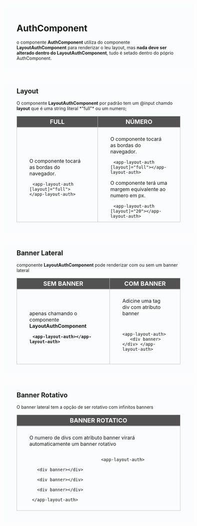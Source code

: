 <div id="documentação">
    <div>
        <h1>AuthComponent</h1>
        <p>o componente <b>AuthComponent</b> utiliza do componente <b>LayoutAuthComponent</b> para renderizar o leu layout, mas <b>nada deve ser alterado dentro do LayoutAuthComponent</b>, tudo é setado dentro do póprio AuthComponent.</p>
    </div>
    <div>
        <h2>Layout</h2>
        <p>O componente <b>LayoutAuthComponent</b> por padrão tem um @input chamdo  <b>layout</b> que é uma string literal *"full"* ou um numero;</p>
        <table>
            <thead><tr><th>Full</th><th>Número</th><tr></thead>
            <tbody>
                <tr>
                    <td>
                        <p>O componente tocará as bordas do navegador.</p>
                        <code>&lt;app-layout-auth [layout]="full"&gt;&lt;/app-layout-auth&gt;</code>
                    </td>
                    <td>
                        <p>O componente tocará as bordas do navegador.</p>
                        <code>&lt;app-layout-auth [layout]="full"&gt;&lt;/app-layout-auth&gt;</code>
                        <p>O componente terá uma margem equivalente ao numero em px.</p>
                        <code>&lt;app-layout-auth [layout]="20"&gt;&lt;/app-layout-auth&gt;</code>
                    </td>
                </tr>
            </tbody>
        </table>
    </div>
    <div>
        <h2>Banner Lateral</h2>
        <p>componente <b>LayoutAuthComponent</b> pode renderizar com ou sem um banner lateral</p>
        <table>
            <thead><tr><th>SEM BANNER</th><th>COM BANNER</th><tr></thead>
            <tbody>
                <tr>
                    <td>
                        <p>apenas chamando o componente <b>LayoutAuthComponent<b></p>
                        <pre><code>&lt;app-layout-auth&gt;&lt;/app-layout-auth&gt;</code></pre>
                    </td>
                    <td>
                        <p>Adicine uma tag div com atributo banner</p>
                        <pre><code>
                            &lt;app-layout-auth&gt; &nbsp;&nbsp;&nbsp;&lt;div banner&gt;&lt;/div&gt; &lt;/app-layout-auth&gt;
                        </code></pre>
                    </td>
                </tr>
            </tbody>
        </table>
    </div>
    <div>
        <h2>Banner Rotativo</h2>
        <p>O banner lateral tem a opção de ser rotativo com infinitos banners</p>
        <table>
            <thead><tr><th>BANNER ROTATICO</th><tr></thead>
            <tbody>
                <tr>
                    <td>
                        <p>O numero de divs com atributo banner virará automaticamente um banner rotativo</p>
                        <code>
                            &lt;app-layout-auth&gt;
                            <br/>&nbsp;&nbsp;&nbsp;&lt;div banner&gt;&lt;/div&gt;
                            <br/>&nbsp;&nbsp;&nbsp;&lt;div banner&gt;&lt;/div&gt;
                            <br/>&nbsp;&nbsp;&nbsp;&lt;div banner&gt;&lt;/div&gt;
                            <br/>&nbsp;&lt;/app-layout-auth&gt;
                        </code>
                    </td>
                </tr>
            </tbody>
        </table>
    </div>
</div>

<style>
    #documentação{ margin-top: -20px; margin-left: -50px; padding: 0px; width: calc(100% + 100px) }
    #documentação>div{ margin-bottom: 30px; background:rgba(225,255,255,0.1); padding: 20px 40px; }
    #documentação>div>h2{ margin-top: 0; }

    #documentação table { border-collapse: collapse; width:100%; }
    #documentação table td, #documentação table th { border: .5px solid #c0c0c0; padding: 10px 40px; }
    #documentação table thead { border-bottom: 2px solid #c0c0c0; text-transform: uppercase; }
    #documentação table thead th { font-weight: bold; text-align: center; background:#525252; color:white; font-size:120%; padding: 5px; }
    
    #documentação code{ padding:10px }
</style>
